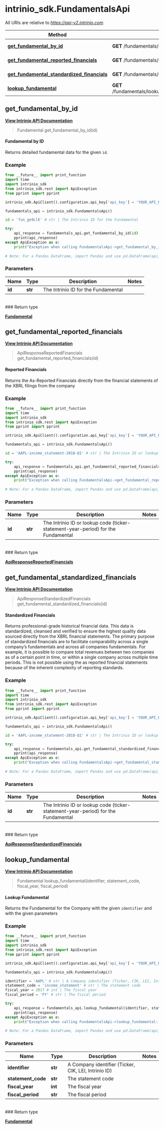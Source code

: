 # intrinio_sdk.FundamentalsApi

All URIs are relative to *https://api-v2.intrinio.com*

Method | HTTP request | Description
------------- | ------------- | -------------
[**get_fundamental_by_id**](FundamentalsApi.md#get_fundamental_by_id) | **GET** /fundamentals/{id} | Fundamental by ID
[**get_fundamental_reported_financials**](FundamentalsApi.md#get_fundamental_reported_financials) | **GET** /fundamentals/{id}/reported_financials | Reported Financials
[**get_fundamental_standardized_financials**](FundamentalsApi.md#get_fundamental_standardized_financials) | **GET** /fundamentals/{id}/standardized_financials | Standardized Financials
[**lookup_fundamental**](FundamentalsApi.md#lookup_fundamental) | **GET** /fundamentals/lookup/{identifier}/{statement_code}/{fiscal_year}/{fiscal_period} | Lookup Fundamental



[//]: # (START_OPERATION)

[//]: # (OPERATION:get_fundamental_by_id_v2)

[//]: # (ENDPOINT:/fundamentals/{id})

[//]: # (DOCUMENT_LINK:FundamentalsApi.md#get_fundamental_by_id)

## **get_fundamental_by_id**

[**View Intrinio API Documentation**](https://docs.intrinio.com/documentation/api_v2/get_fundamental_by_id_v2)

> Fundamental get_fundamental_by_id(id)

#### Fundamental by ID


Returns detailed fundamental data for the given `id`.

### Example
[//]: # (START_CODE_EXAMPLE)

```python
from __future__ import print_function
import time
import intrinio_sdk
from intrinio_sdk.rest import ApiException
from pprint import pprint

intrinio_sdk.ApiClient().configuration.api_key['api_key'] = 'YOUR_API_KEY'

fundamentals_api = intrinio_sdk.FundamentalsApi()

id = 'fun_ge9LlE' # str | The Intrinio ID for the Fundamental

try:
    api_response = fundamentals_api.get_fundamental_by_id(id)
    pprint(api_response)
except ApiException as e:
    print("Exception when calling FundamentalsApi->get_fundamental_by_id: %s\n" % e)
    
# Note: For a Pandas DataFrame, import Pandas and use pd.DataFrame(api_response.property_name_dict) 
```
[//]: # (END_CODE_EXAMPLE)

### Parameters

Name | Type | Description  | Notes
------------- | ------------- | ------------- | -------------
 **id** | **str**| The Intrinio ID for the Fundamental | 
<br/>
### Return type

[**Fundamental**](Fundamental.md)

[//]: # (END_OPERATION)


[//]: # (START_OPERATION)

[//]: # (OPERATION:get_fundamental_reported_financials_v2)

[//]: # (ENDPOINT:/fundamentals/{id}/reported_financials)

[//]: # (DOCUMENT_LINK:FundamentalsApi.md#get_fundamental_reported_financials)

## **get_fundamental_reported_financials**

[**View Intrinio API Documentation**](https://docs.intrinio.com/documentation/api_v2/get_fundamental_reported_financials_v2)

> ApiResponseReportedFinancials get_fundamental_reported_financials(id)

#### Reported Financials


Returns the As-Reported Financials directly from the financial statements of the XBRL filings from the company

### Example
[//]: # (START_CODE_EXAMPLE)

```python
from __future__ import print_function
import time
import intrinio_sdk
from intrinio_sdk.rest import ApiException
from pprint import pprint

intrinio_sdk.ApiClient().configuration.api_key['api_key'] = 'YOUR_API_KEY'

fundamentals_api = intrinio_sdk.FundamentalsApi()

id = 'AAPL-income_statement-2018-Q1' # str | The Intrinio ID or lookup code (ticker-statement-year-period) for the Fundamental

try:
    api_response = fundamentals_api.get_fundamental_reported_financials(id)
    pprint(api_response)
except ApiException as e:
    print("Exception when calling FundamentalsApi->get_fundamental_reported_financials: %s\n" % e)
    
# Note: For a Pandas DataFrame, import Pandas and use pd.DataFrame(api_response.property_name_dict) 
```
[//]: # (END_CODE_EXAMPLE)

### Parameters

Name | Type | Description  | Notes
------------- | ------------- | ------------- | -------------
 **id** | **str**| The Intrinio ID or lookup code (ticker-statement-year-period) for the Fundamental | 
<br/>
### Return type

[**ApiResponseReportedFinancials**](ApiResponseReportedFinancials.md)

[//]: # (END_OPERATION)


[//]: # (START_OPERATION)

[//]: # (OPERATION:get_fundamental_standardized_financials_v2)

[//]: # (ENDPOINT:/fundamentals/{id}/standardized_financials)

[//]: # (DOCUMENT_LINK:FundamentalsApi.md#get_fundamental_standardized_financials)

## **get_fundamental_standardized_financials**

[**View Intrinio API Documentation**](https://docs.intrinio.com/documentation/api_v2/get_fundamental_standardized_financials_v2)

> ApiResponseStandardizedFinancials get_fundamental_standardized_financials(id)

#### Standardized Financials


Returns professional-grade historical financial data. This data is standardized, cleansed and verified to ensure the highest quality data sourced directly from the XBRL financial statements. The primary purpose of standardized financials are to facilitate comparability across a single company’s fundamentals and across all companies fundamentals. For example, it is possible to compare total revenues between two companies as of a certain point in time, or within a single company across multiple time periods. This is not possible using the as reported financial statements because of the inherent complexity of reporting standards.

### Example
[//]: # (START_CODE_EXAMPLE)

```python
from __future__ import print_function
import time
import intrinio_sdk
from intrinio_sdk.rest import ApiException
from pprint import pprint

intrinio_sdk.ApiClient().configuration.api_key['api_key'] = 'YOUR_API_KEY'

fundamentals_api = intrinio_sdk.FundamentalsApi()

id = 'AAPL-income_statement-2018-Q1' # str | The Intrinio ID or lookup code (ticker-statement-year-period) for the Fundamental

try:
    api_response = fundamentals_api.get_fundamental_standardized_financials(id)
    pprint(api_response)
except ApiException as e:
    print("Exception when calling FundamentalsApi->get_fundamental_standardized_financials: %s\n" % e)
    
# Note: For a Pandas DataFrame, import Pandas and use pd.DataFrame(api_response.property_name_dict) 
```
[//]: # (END_CODE_EXAMPLE)

### Parameters

Name | Type | Description  | Notes
------------- | ------------- | ------------- | -------------
 **id** | **str**| The Intrinio ID or lookup code (ticker-statement-year-period) for the Fundamental | 
<br/>
### Return type

[**ApiResponseStandardizedFinancials**](ApiResponseStandardizedFinancials.md)

[//]: # (END_OPERATION)


[//]: # (START_OPERATION)

[//]: # (OPERATION:lookup_fundamental_v2)

[//]: # (ENDPOINT:/fundamentals/lookup/{identifier}/{statement_code}/{fiscal_year}/{fiscal_period})

[//]: # (DOCUMENT_LINK:FundamentalsApi.md#lookup_fundamental)

## **lookup_fundamental**

[**View Intrinio API Documentation**](https://docs.intrinio.com/documentation/api_v2/lookup_fundamental_v2)

> Fundamental lookup_fundamental(identifier, statement_code, fiscal_year, fiscal_period)

#### Lookup Fundamental


Returns the Fundamental for the Company with the given `identifier` and with the given parameters

### Example
[//]: # (START_CODE_EXAMPLE)

```python
from __future__ import print_function
import time
import intrinio_sdk
from intrinio_sdk.rest import ApiException
from pprint import pprint

intrinio_sdk.ApiClient().configuration.api_key['api_key'] = 'YOUR_API_KEY'

fundamentals_api = intrinio_sdk.FundamentalsApi()

identifier = 'AAPL' # str | A Company identifier (Ticker, CIK, LEI, Intrinio ID)
statement_code = 'income_statement' # str | The statement code
fiscal_year = 2017 # int | The fiscal year
fiscal_period = 'FY' # str | The fiscal period

try:
    api_response = fundamentals_api.lookup_fundamental(identifier, statement_code, fiscal_year, fiscal_period)
    pprint(api_response)
except ApiException as e:
    print("Exception when calling FundamentalsApi->lookup_fundamental: %s\n" % e)
    
# Note: For a Pandas DataFrame, import Pandas and use pd.DataFrame(api_response.property_name_dict) 
```
[//]: # (END_CODE_EXAMPLE)

### Parameters

Name | Type | Description  | Notes
------------- | ------------- | ------------- | -------------
 **identifier** | **str**| A Company identifier (Ticker, CIK, LEI, Intrinio ID) | 
 **statement_code** | **str**| The statement code | 
 **fiscal_year** | **int**| The fiscal year | 
 **fiscal_period** | **str**| The fiscal period | 
<br/>
### Return type

[**Fundamental**](Fundamental.md)

[//]: # (END_OPERATION)

